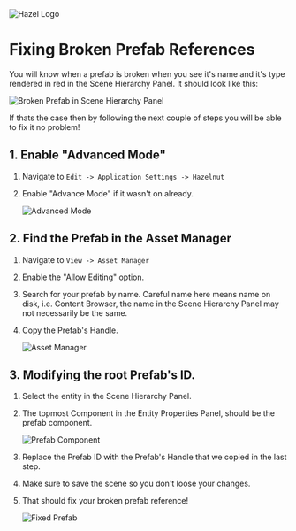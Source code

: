 <div class="title"> 
    <img src="/res/Hazel-IconLogo-2023.png" alt="Hazel Logo" />
    <h1> Fixing Broken Prefab References </h1>
</div>

You will know when a prefab is broken when you see it's name and it's type rendered in red in the Scene Hierarchy Panel. It should look like this:

![Broken Prefab in Scene Hierarchy Panel](/res/BrokenPrefabs/BrokenPrefab.PNG)

If thats the case then by following the next couple of steps you will be able to fix it no problem!

## 1. Enable "Advanced Mode"

1. Navigate to `Edit -> Application Settings -> Hazelnut`
2. Enable "Advance Mode" if it wasn't on already.

    ![Advanced Mode](/res/BrokenPrefabs/AdvancedMode.PNG)

## 2. Find the Prefab in the Asset Manager

1. Navigate to `View -> Asset Manager`
2. Enable the "Allow Editing" option.
3. Search for your prefab by name. Careful name here means name on disk, i.e. Content Browser, the name in the Scene Hierarchy Panel may not necessarily be the same.
4. Copy the Prefab's Handle.

    ![Asset Manager](/res/BrokenPrefabs/AssetManager.PNG)

## 3. Modifying the root Prefab's ID.

1. Select the entity in the Scene Hierarchy Panel.
2. The topmost Component in the Entity Properties Panel, should be the prefab component.

    ![Prefab Component](/res/BrokenPrefabs/PrefabComponent.PNG)

3. Replace the Prefab ID with the Prefab's Handle that we copied in the last step.
4. Make sure to save the scene so you don't loose your changes.
5. That should fix your broken prefab reference!

    ![Fixed Prefab](/res/BrokenPrefabs/FixedPrefab.PNG)